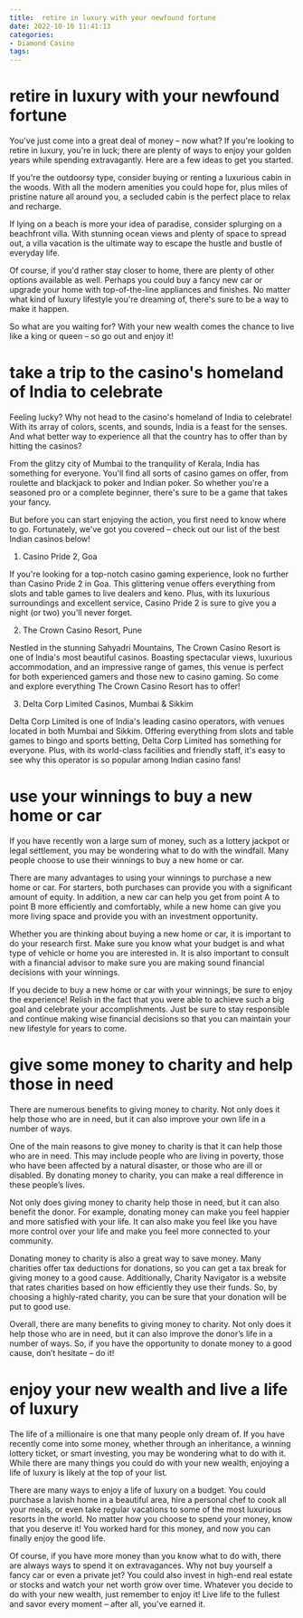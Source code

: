 ```yaml
---
title:  retire in luxury with your newfound fortune 
date: 2022-10-10 11:41:13
categories:
- Diamond Casino
tags:
---
```



#   retire in luxury with your newfound fortune 

You've just come into a great deal of money – now what? If you're looking to retire in luxury, you're in luck; there are plenty of ways to enjoy your golden years while spending extravagantly. Here are a few ideas to get you started.

If you're the outdoorsy type, consider buying or renting a luxurious cabin in the woods. With all the modern amenities you could hope for, plus miles of pristine nature all around you, a secluded cabin is the perfect place to relax and recharge.

If lying on a beach is more your idea of paradise, consider splurging on a beachfront villa. With stunning ocean views and plenty of space to spread out, a villa vacation is the ultimate way to escape the hustle and bustle of everyday life.

Of course, if you'd rather stay closer to home, there are plenty of other options available as well. Perhaps you could buy a fancy new car or upgrade your home with top-of-the-line appliances and finishes. No matter what kind of luxury lifestyle you're dreaming of, there's sure to be a way to make it happen.

So what are you waiting for? With your new wealth comes the chance to live like a king or queen – so go out and enjoy it!

#   take a trip to the casino's homeland of India to celebrate 

Feeling lucky? Why not head to the casino's homeland of India to celebrate! With its array of colors, scents, and sounds, India is a feast for the senses. And what better way to experience all that the country has to offer than by hitting the casinos?

From the glitzy city of Mumbai to the tranquility of Kerala, India has something for everyone. You'll find all sorts of casino games on offer, from roulette and blackjack to poker and Indian poker. So whether you're a seasoned pro or a complete beginner, there's sure to be a game that takes your fancy.

But before you can start enjoying the action, you first need to know where to go. Fortunately, we've got you covered – check out our list of the best Indian casinos below!

1. Casino Pride 2, Goa

If you're looking for a top-notch casino gaming experience, look no further than Casino Pride 2 in Goa. This glittering venue offers everything from slots and table games to live dealers and keno. Plus, with its luxurious surroundings and excellent service, Casino Pride 2 is sure to give you a night (or two) you'll never forget.

2. The Crown Casino Resort, Pune

Nestled in the stunning Sahyadri Mountains, The Crown Casino Resort is one of India's most beautiful casinos. Boasting spectacular views, luxurious accommodation, and an impressive range of games, this venue is perfect for both experienced gamers and those new to casino gaming. So come and explore everything The Crown Casino Resort has to offer!

3. Delta Corp Limited Casinos, Mumbai & Sikkim

Delta Corp Limited is one of India's leading casino operators, with venues located in both Mumbai and Sikkim. Offering everything from slots and table games to bingo and sports betting, Delta Corp Limited has something for everyone. Plus, with its world-class facilities and friendly staff, it's easy to see why this operator is so popular among Indian casino fans!

#   use your winnings to buy a new home or car 

If you have recently won a large sum of money, such as a lottery jackpot or legal settlement, you may be wondering what to do with the windfall. Many people choose to use their winnings to buy a new home or car.

There are many advantages to using your winnings to purchase a new home or car. For starters, both purchases can provide you with a significant amount of equity. In addition, a new car can help you get from point A to point B more efficiently and comfortably, while a new home can give you more living space and provide you with an investment opportunity.

Whether you are thinking about buying a new home or car, it is important to do your research first. Make sure you know what your budget is and what type of vehicle or home you are interested in. It is also important to consult with a financial advisor to make sure you are making sound financial decisions with your winnings.

If you decide to buy a new home or car with your winnings, be sure to enjoy the experience! Relish in the fact that you were able to achieve such a big goal and celebrate your accomplishments. Just be sure to stay responsible and continue making wise financial decisions so that you can maintain your new lifestyle for years to come.

#   give some money to charity and help those in need 

There are numerous benefits to giving money to charity. Not only does it help those who are in need, but it can also improve your own life in a number of ways.

One of the main reasons to give money to charity is that it can help those who are in need. This may include people who are living in poverty, those who have been affected by a natural disaster, or those who are ill or disabled. By donating money to charity, you can make a real difference in these people’s lives.

Not only does giving money to charity help those in need, but it can also benefit the donor. For example, donating money can make you feel happier and more satisfied with your life. It can also make you feel like you have more control over your life and make you feel more connected to your community.

Donating money to charity is also a great way to save money. Many charities offer tax deductions for donations, so you can get a tax break for giving money to a good cause. Additionally, Charity Navigator is a website that rates charities based on how efficiently they use their funds. So, by choosing a highly-rated charity, you can be sure that your donation will be put to good use.

Overall, there are many benefits to giving money to charity. Not only does it help those who are in need, but it can also improve the donor’s life in a number of ways. So, if you have the opportunity to donate money to a good cause, don’t hesitate – do it!

#   enjoy your new wealth and live a life of luxury

The life of a millionaire is one that many people only dream of. If you have recently come into some money, whether through an inheritance, a winning lottery ticket, or smart investing, you may be wondering what to do with it. While there are many things you could do with your new wealth, enjoying a life of luxury is likely at the top of your list.

There are many ways to enjoy a life of luxury on a budget. You could purchase a lavish home in a beautiful area, hire a personal chef to cook all your meals, or even take regular vacations to some of the most luxurious resorts in the world. No matter how you choose to spend your money, know that you deserve it! You worked hard for this money, and now you can finally enjoy the good life.

Of course, if you have more money than you know what to do with, there are always ways to spend it on extravagances. Why not buy yourself a fancy car or even a private jet? You could also invest in high-end real estate or stocks and watch your net worth grow over time. Whatever you decide to do with your new wealth, just remember to enjoy it! Live life to the fullest and savor every moment – after all, you’ve earned it.